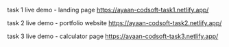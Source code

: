 task 1 live demo - landing page
https://ayaan-codsoft-task1.netlify.app/

task 2 live demo - portfolio website 
https://ayaan-codsoft-task2.netlify.app/

task 3 live demo - calculator page
https://ayaan-codsoft-task3.netlify.app/
